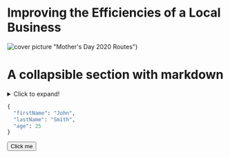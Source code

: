 # Improving the Efficiencies of a Local Business

![cover picture](https://github.com/luisdramirez96/luisdramirez96.github.io/blob/main/deliverymap.png?raw=true) "Mother's Day 2020 Routes")


# A collapsible section with markdown
<details>
  <summary>Click to expand!</summary>
  
  ## Heading
  1. A numbered
  2. list
     * With some
     * Sub bullets
</details>


```python
{
  "firstName": "John",
  "lastName": "Smith",
  "age": 25
}
```

<button name="button">Click me</button>